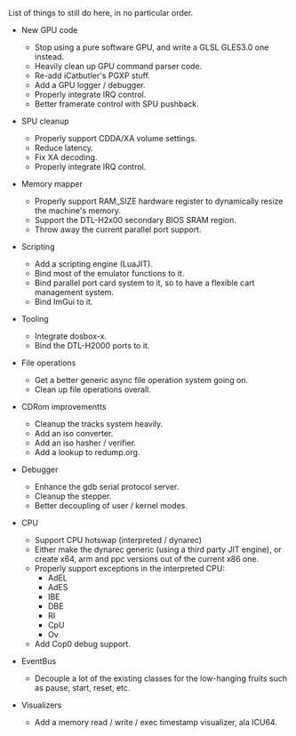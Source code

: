 List of things to still do here, in no particular order.


- New GPU code
  - Stop using a pure software GPU, and write a GLSL GLES3.0 one instead.
  - Heavily clean up GPU command parser code.
  - Re-add iCatbutler's PGXP stuff.
  - Add a GPU logger / debugger.
  - Properly integrate IRQ control.
  - Better framerate control with SPU pushback.

- SPU cleanup
  - Properly support CDDA/XA volume settings.
  - Reduce latency.
  - Fix XA decoding.
  - Properly integrate IRQ control.

- Memory mapper
  - Properly support RAM_SIZE hardware register to dynamically resize the machine's memory.
  - Support the DTL-H2x00 secondary BIOS SRAM region.
  - Throw away the current parallel port support.

- Scripting
  - Add a scripting engine (LuaJIT).
  - Bind most of the emulator functions to it.
  - Bind parallel port card system to it, so to have a flexible cart management system.
  - Bind ImGui to it.

- Tooling
  - Integrate dosbox-x.
  - Bind the DTL-H2000 ports to it.

- File operations
  - Get a better generic async file operation system going on.
  - Clean up file operations overall.

- CDRom improvementts
  - Cleanup the tracks system heavily.
  - Add an iso converter.
  - Add an iso hasher / verifier.
  - Add a lookup to redump.org.

- Debugger
  - Enhance the gdb serial protocol server.
  - Cleanup the stepper.
  - Better decoupling of user / kernel modes.

- CPU
  - Support CPU hotswap (interpreted / dynarec)
  - Either make the dynarec generic (using a third party JIT engine), or create x64, arm and ppc versions out of the current x86 one.
  - Properly support exceptions in the interpreted CPU:
    - AdEL
    - AdES
    - IBE
    - DBE
    - RI
    - CpU
    - Ov
   - Add Cop0 debug support.
 
- EventBus
  - Decouple a lot of the existing classes for the low-hanging fruits such as pause, start, reset, etc.

- Visualizers
  - Add a memory read / write / exec timestamp visualizer, ala ICU64.
